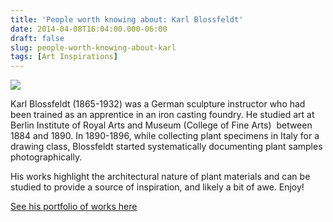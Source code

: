 ```yaml
---
title: 'People worth knowing about: Karl Blossfeldt'
date: 2014-04-08T16:04:00.000-06:00
draft: false
slug: people-worth-knowing-about-karl
tags: [Art Inspirations]
---
```


![](/images/blog/legacy/Blossfeldt.jpg)

Karl Blossfeldt (1865-1932) was a German sculpture instructor who had been trained as an apprentice in an iron casting foundry. He studied art at Berlin Institute of Royal Arts and Museum (College of Fine Arts)  between 1884 and 1890. In 1890-1896, while collecting plant specimens in Italy for a drawing class, Blossfeldt started systematically documenting plant samples photographically.  
  
His works highlight the architectural nature of plant materials and can be studied to provide a source of inspiration, and likely a bit of awe. Enjoy!  
  
[See his portfolio of works here](http://www.soulcatcherstudio.com/exhibitions/blossfeldt/index.htm)